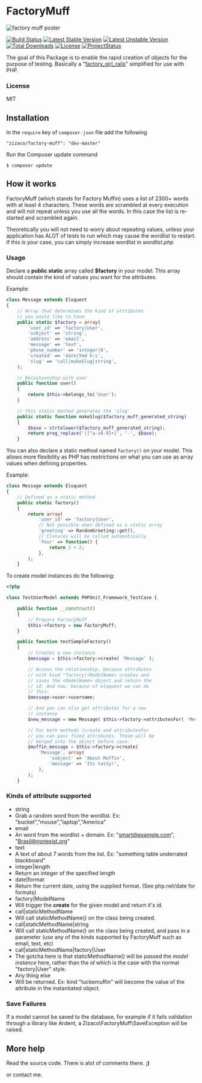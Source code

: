 FactoryMuff
===========

![factory muff poster](https://dl.dropbox.com/u/12506137/libs_bundles/factorymuff.png)

[![Build Status](https://api.travis-ci.org/Zizaco/factory-muff.png)](https://travis-ci.org/Zizaco/factory-muff)
[![Latest Stable Version](https://poser.pugx.org/zizaco/factory-muff/v/stable.png)](https://packagist.org/packages/zizaco/factory-muff)
[![Latest Unstable Version](https://poser.pugx.org/zizaco/factory-muff/v/unstable.png)](https://packagist.org/packages/zizaco/factory-muff)
[![Total Downloads](https://poser.pugx.org/zizaco/factory-muff/downloads.png)](https://packagist.org/packages/zizaco/factory-muff)
[![License](https://poser.pugx.org/zizaco/factory-muff/license.png)](https://packagist.org/packages/zizaco/factory-muff)
[![ProjectStatus](http://stillmaintained.com/Zizaco/factory-muff.png)](http://stillmaintained.com/Zizaco/factory-muff)

The goal of this Package is to enable the rapid creation of objects for the purpose of testing. Basically a "[factory\_girl\_rails](https://github.com/thoughtbot/factory_girl_rails)" simplified for use with PHP.

### License

MIT

Installation
-----------

In the `require` key of `composer.json` file add the following

    "zizaco/factory-muff": "dev-master"

Run the Composer update command

    $ composer update


How it works
------------

FactoryMuff (which stands for Factory Muffin) uses a list of 2300+ words with at least 4 characters. These words are scrambled at every execution and will not repeat unless you use all the words. In this case the list is re-started and scrambled again.

Theoretically you will not need to worry about repeating values​​, unless your application has ALOT of tests to run which may cause the wordlist to restart. If this is your case, you can simply increase wordlist in _wordlist.php_

### Usage

Declare a __public static__ array called __$factory__ in your model. This array should contain the kind of values you want for the attributes.

Example:
```php
class Message extends Eloquent
{
    // Array that determines the kind of attributes
    // you would like to have
    public static $factory = array(
        'user_id' => 'factory|User',
        'subject' => 'string',
        'address' => 'email',
        'message' => 'text',
        'phone_number' => 'integer|8',
        'created' => 'date|Ymd h:s',
        'slug' => 'call|makeSlug|string',
    );

    // Relashionship with user
    public function user()
    {
        return $this->belongs_to('User');
    }

    // this static method generates the 'slug'
    public static function makeSlug($factory_muff_generated_string)
    {
        $base = strtolower($factory_muff_generated_string);
        return preg_replace('|[^a-z0-9]+|', '-', $base);
    }
```

You can also declare a static method named `factory()` on your model. This allows more flexibility as PHP has restrictions on what you can use as array values when defining properties.

Example:
```php
class Message extends Eloquent
{
    // Defined as a static method
    public static factory()
    {
        return array(
            'user_id' => 'factory|User',
            // Not possible when defined as a static array
            'greeting' => RandomGreeting::get(),
            // Closures will be called automatically
            'four' => function() {
                return 2 + 2;
            },
        );
    }
```

To create model instances do the following:
```php
<?php

class TestUserModel extends PHPUnit_Framework_TestCase {

    public function __construct()
    {
        // Prepare FactoryMuff
        $this->factory = new FactoryMuff;
    }

    public function testSampleFactory()
    {
        // Creates a new instance
        $message = $this->factory->create( 'Message' );

        // Access the relationship, because attributes
        // with kind "factory|<ModelName> creates and
        // saves the <ModelName> object and return the
        // id. And now, because of eloquent we can do
        // this:
        $message->user->username;

        // And you can also get attributes for a new
        // instance
        $new_message = new Message( $this->factory->attributesFor( 'Message' ) )

        // For both methods (create and attributesFor
        // you can pass fixed attributes. Those will be
        // merged into the object before save.
        $muffin_message = $this->factory->create(
            'Message', array(
                'subject' => 'About Muffin',
                'message' => 'Its tasty!',
            ),
        );
    }
```

### Kinds of attribute supported

* string
 * Grab a random word from the wordlist. Ex: "bucket","mouse","laptop","America"
* email
 * An word from the wordlist + domain. Ex: "smart@example.com", "Brasil@nonexist.org"
* text
 * A text of about 7 words from the list. Ex: "something table underrated blackboard"
* integer|length
 * Return an integer of the specified length
* date|format
 * Return the current date, using the supplied format. (See php.net/date for formats)
* factory|ModelName
 * Will trigger the __create__ for the given model and return it's id.
* call|staticMethodName
 * Will call staticMethodName() on the class being created.
* call|staticMethodName|string
 * Will call staticMethodName() on the class being created, and pass in a parameter (use any of the kinds supported by FactoryMuff such as email, text, etc)
* call|staticMethodName|factory|User
 * The gotcha here is that staticMethodName() will be passed the _model instance_ here, rather than the _id_ which is the case with the normal "factory|User" style.
* Any thing else
 * Will be returned. Ex: kind "tuckemuffin" will become the value of the attribute in the instantiated object.


### Save Failures

If a model cannot be saved to the database, for example if it fails validation through a library like Ardent, a Zizaco\FactoryMuff\SaveException will be raised.

More help
---------

Read the source code. There is alot of comments there. __;)__

or contact me.
